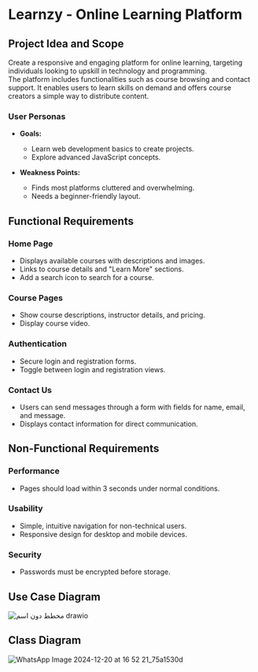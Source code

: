 # Learnzy - Online Learning Platform

## Project Idea and Scope
Create a responsive and engaging platform for online learning, targeting individuals looking to upskill in technology and programming.  
The platform includes functionalities such as course browsing and contact support. It enables users to learn skills on demand and offers course creators a simple way to distribute content.

### User Personas
- **Goals:**
  - Learn web development basics to create projects.
  - Explore advanced JavaScript concepts.

- **Weakness Points:**
  - Finds most platforms cluttered and overwhelming.
  - Needs a beginner-friendly layout.

## Functional Requirements

### Home Page
- Displays available courses with descriptions and images.
- Links to course details and "Learn More" sections.
- Add a search icon to search for a course.

### Course Pages
- Show course descriptions, instructor details, and pricing.
- Display course video.

### Authentication
- Secure login and registration forms.
- Toggle between login and registration views.

### Contact Us
- Users can send messages through a form with fields for name, email, and message.
- Displays contact information for direct communication.

## Non-Functional Requirements

### Performance
- Pages should load within 3 seconds under normal conditions.
### Usability
- Simple, intuitive navigation for non-technical users.
- Responsive design for desktop and mobile devices.
  
### Security
- Passwords must be encrypted before storage.
  
## Use Case Diagram
![_مخطط دون اسم_ drawio](https://github.com/user-attachments/assets/99726c42-f003-47a4-babe-c0d511fdcd70)
## Class Diagram
 ![WhatsApp Image 2024-12-20 at 16 52 21_75a1530d](https://github.com/user-attachments/assets/f0dab31b-9032-42eb-9860-6c30f5d26250)



